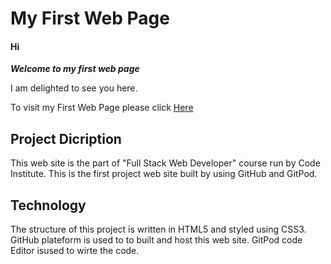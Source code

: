 
# My First Web Page

#### Hi     
*__Welcome to my first web page__*

I am delighted to see you here.

To visit my First Web Page please click <a href="https://mqsaud.github.io/My-first-project" target="_blank">Here</a>

## Project Dicription
This web site is the part of "Full Stack Web Developer" course run by Code Institute.
This is the first project web site built by using GitHub and GitPod.

## Technology 

The structure of this project is written in HTML5 and styled using CSS3. GitHub plateform is used to to built and host this web site.
GitPod code Editor isused to wirte the code.


